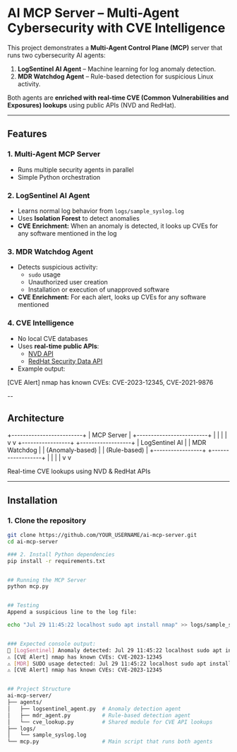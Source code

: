 # AI MCP Server – Multi-Agent Cybersecurity with CVE Intelligence

This project demonstrates a **Multi-Agent Control Plane (MCP)** server that runs two cybersecurity AI agents:

1. **LogSentinel AI Agent** – Machine learning for log anomaly detection.
2. **MDR Watchdog Agent** – Rule-based detection for suspicious Linux activity.

Both agents are **enriched with real-time CVE (Common Vulnerabilities and Exposures) lookups** using public APIs (NVD and RedHat).

---

## Features

### 1. Multi-Agent MCP Server
- Runs multiple security agents in parallel
- Simple Python orchestration

### 2. LogSentinel AI Agent
- Learns normal log behavior from `logs/sample_syslog.log`
- Uses **Isolation Forest** to detect anomalies
- **CVE Enrichment:** When an anomaly is detected, it looks up CVEs for any software mentioned in the log

### 3. MDR Watchdog Agent
- Detects suspicious activity:
  - `sudo` usage
  - Unauthorized user creation
  - Installation or execution of unapproved software
- **CVE Enrichment:** For each alert, looks up CVEs for any software mentioned

### 4. CVE Intelligence
- No local CVE databases
- Uses **real-time public APIs**:
  - [NVD API](https://services.nvd.nist.gov/rest/json/cves/2.0)
  - [RedHat Security Data API](https://access.redhat.com/labs/securitydataapi)
- Example output:

[CVE Alert] nmap has known CVEs: CVE-2023-12345, CVE-2021-9876

--

## Architecture
+-------------------------+
| MCP Server |
+-------------------------+
| |
| |
v v
+-----------------+ +------------------+
| LogSentinel AI | | MDR Watchdog |
| (Anomaly-based) | | (Rule-based) |
+-----------------+ +------------------+
| |
| |
v v

Real-time CVE lookups using NVD & RedHat APIs

---

## Installation

### 1. Clone the repository

```bash
git clone https://github.com/YOUR_USERNAME/ai-mcp-server.git
cd ai-mcp-server

### 2. Install Python dependencies
pip install -r requirements.txt


## Running the MCP Server
python mcp.py


## Testing
Append a suspicious line to the log file:

echo "Jul 29 11:45:22 localhost sudo apt install nmap" >> logs/sample_syslog.log


### Expected console output:
🚨 [LogSentinel] Anomaly detected: Jul 29 11:45:22 localhost sudo apt install nmap
⚠️ [CVE Alert] nmap has known CVEs: CVE-2023-12345
⚠️ [MDR] SUDO usage detected: Jul 29 11:45:22 localhost sudo apt install nmap
⚠️ [CVE Alert] nmap has known CVEs: CVE-2023-12345


## Project Structure
ai-mcp-server/
├── agents/
│   ├── logsentinel_agent.py  # Anomaly detection agent
│   ├── mdr_agent.py          # Rule-based detection agent
│   └── cve_lookup.py         # Shared module for CVE API lookups
├── logs/
│   └── sample_syslog.log
└── mcp.py                    # Main script that runs both agents




